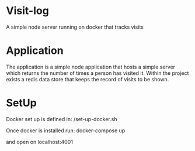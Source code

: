 # Visit-log
A simple node server running on docker that tracks visits


# Application
The application is a simple node application that hosts a simple server which returns the number of times a person has visited it. Within the project exists a redis data store that keeps the record of visits to be shown.


# SetUp
Docker set up is defined in: /set-up-docker.sh


Once docker is installed run:
    docker-compose up


and open on localhost:4001

